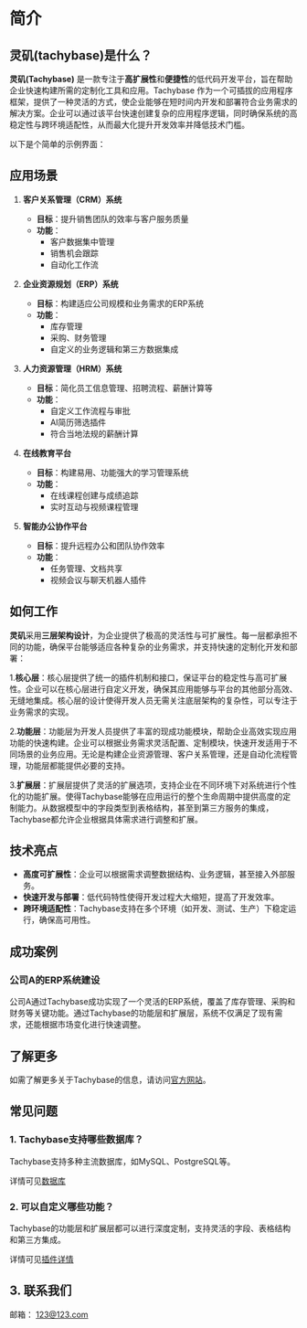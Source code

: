 # 简介

## 灵矶(tachybase)是什么？
**灵矶(Tachybase)** 是一款专注于**高扩展性**和**便捷性**的低代码开发平台，旨在帮助企业快速构建所需的定制化工具和应用。Tachybase 作为一个可插拔的应用程序框架，提供了一种灵活的方式，使企业能够在短时间内开发和部署符合业务需求的解决方案。企业可以通过该平台快速创建复杂的应用程序逻辑，同时确保系统的高稳定性与跨环境适配性，从而最大化提升开发效率并降低技术门槛。

以下是个简单的示例界面：



## 应用场景

1. **客户关系管理（CRM）系统**
   - **目标**：提升销售团队的效率与客户服务质量
   - **功能**：
     - 客户数据集中管理
     - 销售机会跟踪
     - 自动化工作流

2. **企业资源规划（ERP）系统**
   - **目标**：构建适应公司规模和业务需求的ERP系统
   - **功能**：
     - 库存管理
     - 采购、财务管理
     - 自定义的业务逻辑和第三方数据集成

3. **人力资源管理（HRM）系统**
   - **目标**：简化员工信息管理、招聘流程、薪酬计算等
   - **功能**：
     - 自定义工作流程与审批
     - AI简历筛选插件
     - 符合当地法规的薪酬计算

4. **在线教育平台**
   - **目标**：构建易用、功能强大的学习管理系统
   - **功能**：
     - 在线课程创建与成绩追踪
     - 实时互动与视频课程管理

5. **智能办公协作平台**
   - **目标**：提升远程办公和团队协作效率
   - **功能**：
     - 任务管理、文档共享
     - 视频会议与聊天机器人插件


## 如何工作
**灵矶**采用**三层架构设计**，为企业提供了极高的灵活性与可扩展性。每一层都承担不同的功能，确保平台能够适应各种复杂的业务需求，并支持快速的定制化开发和部署：

1.**核心层**：核心层提供了统一的插件机制和接口，保证平台的稳定性与高可扩展性。企业可以在核心层进行自定义开发，确保其应用能够与平台的其他部分高效、无缝地集成。核心层的设计使得开发人员无需关注底层架构的复杂性，可以专注于业务需求的实现。

2.**功能层**：功能层为开发人员提供了丰富的现成功能模块，帮助企业高效实现应用功能的快速构建。企业可以根据业务需求灵活配置、定制模块，快速开发适用于不同场景的业务应用。无论是构建企业资源管理、客户关系管理，还是自动化流程管理，功能层都能提供必要的支持。

3.**扩展层**：扩展层提供了灵活的扩展选项，支持企业在不同环境下对系统进行个性化的功能扩展。使得Tachybase能够在应用运行的整个生命周期中提供高度的定制能力。从数据模型中的字段类型到表格结构，甚至到第三方服务的集成，Tachybase都允许企业根据具体需求进行调整和扩展。

## 技术亮点

- **高度可扩展性**：企业可以根据需求调整数据结构、业务逻辑，甚至接入外部服务。
- **快速开发与部署**：低代码特性使得开发过程大大缩短，提高了开发效率。
- **跨环境适配性**：Tachybase支持在多个环境（如开发、测试、生产）下稳定运行，确保高可用性。

## 成功案例

### 公司A的ERP系统建设
公司A通过Tachybase成功实现了一个灵活的ERP系统，覆盖了库存管理、采购和财务等关键功能。通过Tachybase的功能层和扩展层，系统不仅满足了现有需求，还能根据市场变化进行快速调整。

## 了解更多
如需了解更多关于Tachybase的信息，请访问[官方网站](https://tachybase.com)。

## 常见问题

### 1. **Tachybase支持哪些数据库？**
Tachybase支持多种主流数据库，如MySQL、PostgreSQL等。

详情可见[数据库]()

### 2. **可以自定义哪些功能？**
Tachybase的功能层和扩展层都可以进行深度定制，支持灵活的字段、表格结构和第三方集成。

详情可见[插件详情]()

## 3. **联系我们**

邮箱：
[123@123.com](123@123.com)

